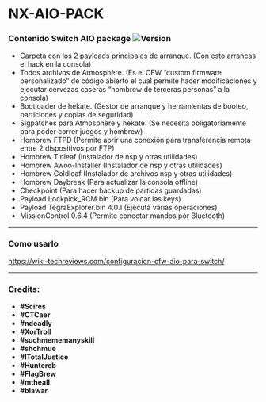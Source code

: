 # NX-AIO-PACK

### Contenido Switch AIO package ![Version](https://img.shields.io/badge/Version-13.2.1-brightgreen.svg)

- Carpeta con los 2 payloads principales de arranque. (Con esto arrancas el hack en la consola)
- Todos archivos de Atmosphère. (Es el CFW “custom firmware personalizado” de código abierto el cual permite hacer modificaciones y ejecutar cervezas caseras “hombrew de terceras personas” a la consola)
- Bootloader de hekate. (Gestor de arranque y herramientas de booteo, particiones y copias de seguridad)
- Sigpatches para Atmosphère y hekate. (Se necesita obligatoriamente para poder correr juegos y hombrew)
- Hombrew FTPD (Permite abrir una conexión para transferencia remota entre 2 dispositivos por FTP)
- Hombrew Tinleaf (Instalador de nsp y otras utilidades)
- Hombrew Awoo-Installer (Instalador de nsp y otras utilidades)
- Hombrew Goldleaf (Instalador de archivos nsp y otras utilidades)
- Hombrew Daybreak (Para actualizar la consola offline)
- Checkpoint (Para hacer backup de partidas guardadas)
- Payload Lockpick_RCM.bin (Para volcar las keys)
- Payload TegraExplorer.bin 4.0.1 (Ejecuta varias operaciones)
- MissionControl 0.6.4 (Permite conectar mandos por Bluetooth)

---

### Como usarlo

https://wiki-techreviews.com/configuracion-cfw-aio-para-switch/

---

### Credits:

- **#Scires**
- **#CTCaer**
- **#ndeadly**
- **#XorTroll**
- **#suchmememanyskill**
- **#shchmue**
- **#ITotalJustice**
- **#Huntereb**
- **#FlagBrew**
- **#mtheall**
- **#blawar**

